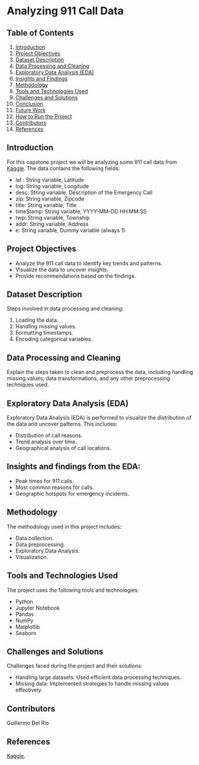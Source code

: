 # Analyzing 911 Call Data

## Table of Contents
1. [Introduction](#introduction)
2. [Project Objectives](#project-objectives)
3. [Dataset Description](#dataset-description)
4. [Data Processing and Cleaning](#data-processing-and-cleaning)
5. [Exploratory Data Analysis (EDA)](#exploratory-data-analysis-eda)
6. [Insights and Findings](#insights-and-findings)
7. [Methodology](#methodology)
8. [Tools and Technologies Used](#tools-and-technologies-used)
9. [Challenges and Solutions](#challenges-and-solutions)
10. [Conclusion](#conclusion)
11. [Future Work](#future-work)
12. [How to Run the Project](#how-to-run-the-project)
13. [Contributors](#contributors)
14. [References](#references)

## Introduction
For this capstone project we will be analyzing some 911 call data from [Kaggle](https://www.kaggle.com/mchirico/montcoalert). The data contains the following fields:

* lat : String variable, Latitude
* lng: String variable, Longitude
* desc: String variable, Description of the Emergency Call
* zip: String variable, Zipcode
* title: String variable, Title
* timeStamp: String variable, YYYY-MM-DD HH:MM:SS
* twp: String variable, Township
* addr: String variable, Address
* e: String variable, Dummy variable (always 1)

## Project Objectives
- Analyze the 911 call data to identify key trends and patterns.
- Visualize the data to uncover insights.
- Provide recommendations based on the findings.

## Dataset Description
Steps involved in data processing and cleaning:
1. Loading the data.
2. Handling missing values.
3. Formatting timestamps.
4. Encoding categorical variables.

## Data Processing and Cleaning
Explain the steps taken to clean and preprocess the data, including handling missing values, data transformations, and any other preprocessing techniques used.

## Exploratory Data Analysis (EDA)
Exploratory Data Analysis (EDA) is performed to visualize the distribution of the data and uncover patterns. This includes:
- Distribution of call reasons.
- Trend analysis over time.
- Geographical analysis of call locations.

## Insights and findings from the EDA:
- Peak times for 911 calls.
- Most common reasons for calls.
- Geographic hotspots for emergency incidents.

## Methodology
The methodology used in this project includes:
- Data collection.
- Data preprocessing.
- Exploratory Data Analysis.
- Visualization.

## Tools and Technologies Used
The project uses the following tools and technologies:
- Python
- Jupyter Notebook
- Pandas
- NumPy
- Matplotlib
- Seaborn

## Challenges and Solutions
Challenges faced during the project and their solutions:
- Handling large datasets: Used efficient data processing techniques.
- Missing data: Implemented strategies to handle missing values effectively.

## Contributors
Guillermo Del Rio

## References
[Kaggle](https://www.kaggle.com/mchirico/montcoalert).